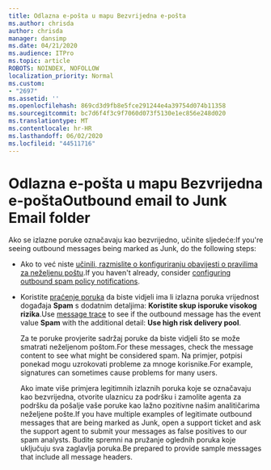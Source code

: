 ```yaml
---
title: Odlazna e-pošta u mapu Bezvrijedna e-pošta
ms.author: chrisda
author: chrisda
manager: dansimp
ms.date: 04/21/2020
ms.audience: ITPro
ms.topic: article
ROBOTS: NOINDEX, NOFOLLOW
localization_priority: Normal
ms.custom:
- "2697"
ms.assetid: ''
ms.openlocfilehash: 869cd3d9fb8e5fce291244e4a39754d074b11358
ms.sourcegitcommit: bc7d6f4f3c9f7060d073f5130e1ec856e248d020
ms.translationtype: MT
ms.contentlocale: hr-HR
ms.lasthandoff: 06/02/2020
ms.locfileid: "44511716"
---
```

# <a name="outbound-email-to-junk-email-folder"></a><span data-ttu-id="51f5d-102">Odlazna e-pošta u mapu Bezvrijedna e-pošta</span><span class="sxs-lookup"><span data-stu-id="51f5d-102">Outbound email to Junk Email folder</span></span>

<span data-ttu-id="51f5d-103">Ako se izlazne poruke označavaju kao bezvrijedno, učinite sljedeće:</span><span class="sxs-lookup"><span data-stu-id="51f5d-103">If you're seeing outbound messages being marked as Junk, do the following steps:</span></span>

- <span data-ttu-id="51f5d-104">Ako to već niste [učinili, razmislite o konfiguriranju obavijesti o pravilima za neželjenu poštu](https://docs.microsoft.com/microsoft-365/security/office-365-security/configure-the-outbound-spam-policy).</span><span class="sxs-lookup"><span data-stu-id="51f5d-104">If you haven't already, consider [configuring outbound spam policy notifications](https://docs.microsoft.com/microsoft-365/security/office-365-security/configure-the-outbound-spam-policy).</span></span>

- <span data-ttu-id="51f5d-105">Koristite [praćenje poruka](https://docs.microsoft.com/microsoft-365/security/office-365-security/message-trace-scc) da biste vidjeli ima li izlazna poruka vrijednost događaja **Spam** s dodatnim detaljima: **Koristite skup isporuke visokog rizika**.</span><span class="sxs-lookup"><span data-stu-id="51f5d-105">Use [message trace](https://docs.microsoft.com/microsoft-365/security/office-365-security/message-trace-scc) to see if the outbound message has the event value **Spam** with the additional detail: **Use high risk delivery pool**.</span></span>

  <span data-ttu-id="51f5d-106">Za te poruke provjerite sadržaj poruke da biste vidjeli što se može smatrati neželjenom poštom.</span><span class="sxs-lookup"><span data-stu-id="51f5d-106">For these messages, check the message content to see what might be considered spam.</span></span> <span data-ttu-id="51f5d-107">Na primjer, potpisi ponekad mogu uzrokovati probleme za mnoge korisnike.</span><span class="sxs-lookup"><span data-stu-id="51f5d-107">For example, signatures can sometimes cause problems for many users.</span></span>

  <span data-ttu-id="51f5d-108">Ako imate više primjera legitimnih izlaznih poruka koje se označavaju kao bezvrijedna, otvorite ulaznicu za podršku i zamolite agenta za podršku da pošalje vaše poruke kao lažno pozitivne našim analitičarima neželjene pošte.</span><span class="sxs-lookup"><span data-stu-id="51f5d-108">If you have multiple examples of legitimate outbound messages that are being marked as Junk, open a support ticket and ask the support agent to submit your messages as false positives to our spam analysts.</span></span> <span data-ttu-id="51f5d-109">Budite spremni na pružanje oglednih poruka koje uključuju sva zaglavlja poruka.</span><span class="sxs-lookup"><span data-stu-id="51f5d-109">Be prepared to provide sample messages that include all message headers.</span></span>
